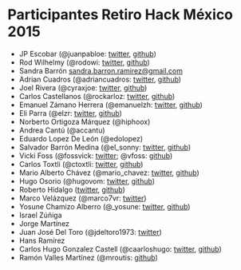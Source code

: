 # Participantes Retiro Hack México 2015

- JP Escobar (@juanpabloe: [twitter](http://twitter.com/juanpabloe), [github](http://github.com/juanpabloe))
- Rod Wilhelmy (@rodowi: [twitter](http://twitter.com/rodowi), [github](http://github.com/rodowi))
- Sandra Barrón sandra.barron.ramirez@gmail.com
- Adrian Cuadros (@adriancuadros: [twitter](http://twitter.com/adriancuadros), [github](http://github.com/adriancuadros))
- Joel Rivera (@cyraxjoe: [twitter](http://twitter.com/cyraxjoe), [github](http://github.com/cyraxjoe))
- Carlos Castellanos (@rockarloz: [twitter](http://twitter.com/rockarloz), [github](http://github.com/rockarloz))
- Emanuel Zámano Herrera (@emanuelzh: [twitter](http://twitter.com/emanuelzh), [github](http://github.com/emanuelzh))
- Eli Parra (@elzr: [twitter](http://twitter.com/elzr), [github](http://github.com/elzr))
- Norberto Ortigoza Márquez (@hiphoox)
- Andrea Cantú (@accantu)
- Eduardo Lopez De León (@edolopez)
- Salvador Barrón Medina (@el_sonny: [twitter](http://twitter.com/el_sonny), [github](http://github.com/el-sonny))
- Vicki Foss (@fossvick: [twitter](http://twitter.com/fossvick); @vfoss: [github](http://github.com/vfoss))
- Carlos Toxtli (@ctoxtli: [twitter](http://twitter.com/ctoxtli), [github](http://github.com/psykohack))
- Mario Alberto Chávez (@mario_chavez: [twitter](http://twitter.com/mario_chavez), [github](http://github.com/mariochavez))
- Hugo Osorio (@hugovom: [twitter](http://twitter.com/hugovom), [github](http://github.com/hugovom))
- Roberto Hidalgo ([twitter](https://twitter.com/unRob), [github](https://github.com/unRob))
- Marco Velázquez (@marco7vr: [twitter](https://twitter.com/Marco7vr))
- Yosune Chamizo Alberro (@_yosune: [twitter](https://twitter.com/_Yosune), [github](http://github.com/yosune50))
- Israel Zúñiga
- Jorge Martínez
- Juan José Del Toro (@jdeltoro1973: [twitter](https://twitter.com/jdeltoro1973))
- Hans Ramírez
- Carlos Hugo Gonzalez Castell (@caarloshugo: [twitter](http://twitter.com/caarloshugo), [github](http://github.com/caarloshugo))
- Ramón Valles Martínez (@mroutis: [github](http://github.com/mroutis))
